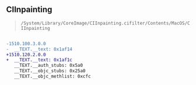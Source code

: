 ## CIInpainting

> `/System/Library/CoreImage/CIInpainting.cifilter/Contents/MacOS/CIInpainting`

```diff

-1510.100.3.0.0
-  __TEXT.__text: 0x1af14
+1510.120.2.0.0
+  __TEXT.__text: 0x1af1c
   __TEXT.__auth_stubs: 0x5a0
   __TEXT.__objc_stubs: 0x25a0
   __TEXT.__objc_methlist: 0xcfc

```
